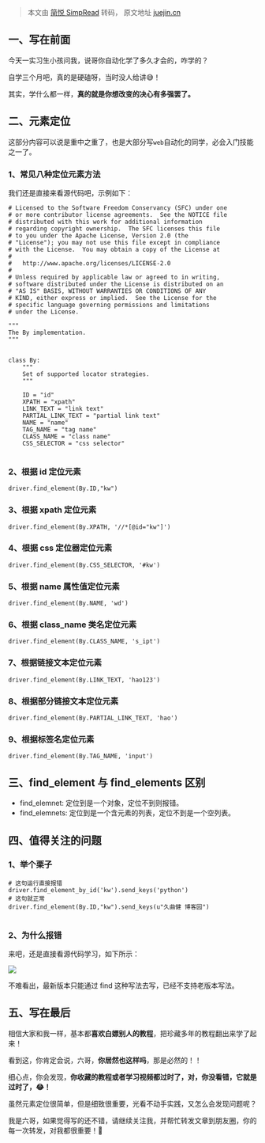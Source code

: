 > 本文由 [简悦 SimpRead](http://ksria.com/simpread/) 转码， 原文地址 [juejin.cn](https://juejin.cn/post/7156618036131135501)

一、写在前面
------

今天一实习生小孩问我，说哥你自动化学了多久才会的，咋学的？

自学三个月吧，真的是硬磕呀，当时没人给讲😅！

其实，学什么都一样，**真的就是你想改变的决心有多强罢了。**

二、元素定位
------

这部分内容可以说是重中之重了，也是大部分写`web`自动化的同学，必会入门技能之一了。

### 1、常见八种定位元素方法

我们还是直接来看源代码吧，示例如下：

```
# Licensed to the Software Freedom Conservancy (SFC) under one
# or more contributor license agreements.  See the NOTICE file
# distributed with this work for additional information
# regarding copyright ownership.  The SFC licenses this file
# to you under the Apache License, Version 2.0 (the
# "License"); you may not use this file except in compliance
# with the License.  You may obtain a copy of the License at
#
#   http://www.apache.org/licenses/LICENSE-2.0
#
# Unless required by applicable law or agreed to in writing,
# software distributed under the License is distributed on an
# "AS IS" BASIS, WITHOUT WARRANTIES OR CONDITIONS OF ANY
# KIND, either express or implied.  See the License for the
# specific language governing permissions and limitations
# under the License.

"""
The By implementation.
"""


class By:
    """
    Set of supported locator strategies.
    """

    ID = "id"
    XPATH = "xpath"
    LINK_TEXT = "link text"
    PARTIAL_LINK_TEXT = "partial link text"
    NAME = "name"
    TAG_NAME = "tag name"
    CLASS_NAME = "class name"
    CSS_SELECTOR = "css selector"


```

### 2、根据 id 定位元素

`driver.find_element(By.ID,"kw")`

### 3、根据 xpath 定位元素

`driver.find_element(By.XPATH, '//*[@id="kw"]')`

### 4、根据 css 定位器定位元素

`driver.find_element(By.CSS_SELECTOR, '#kw')`

### 5、根据 name 属性值定位元素

`driver.find_element(By.NAME, 'wd')`

### 6、根据 class_name 类名定位元素

`driver.find_element(By.CLASS_NAME, 's_ipt')`

### 7、根据链接文本定位元素

`driver.find_element(By.LINK_TEXT, 'hao123')`

### 8、根据部分链接文本定位元素

`driver.find_element(By.PARTIAL_LINK_TEXT, 'hao')`

### 9、根据标签名定位元素

`driver.find_element(By.TAG_NAME, 'input')`

三、find_element 与 find_elements 区别
---------------------------------

*   find_elemnet: 定位到是一个对象，定位不到则报错。
*   find_elemnets: 定位到是一个含元素的列表，定位不到是一个空列表。

四、值得关注的问题
---------

### 1、举个栗子

```
# 这句运行直接报错
driver.find_element_by_id('kw').send_keys('python')
# 这句就正常
driver.find_element(By.ID,"kw").send_keys(u"久曲健 博客园")


```

### 2、为什么报错

来吧，还是直接看源代码学习，如下所示：

![](https://p3-juejin.byteimg.com/tos-cn-i-k3u1fbpfcp/88d92169d696440498580294d7efc095~tplv-k3u1fbpfcp-zoom-in-crop-mark:1512:0:0:0.awebp)

不难看出，最新版本只能通过 find 这种写法去写，已经不支持老版本写法。

五、写在最后
------

相信大家和我一样，基本都**喜欢白嫖别人的教程**，把珍藏多年的教程翻出来学了起来！

看到这，你肯定会说，六哥，**你居然也这样吗**，那是必然的！！

细心点，你会发现，**你收藏的教程或者学习视频都过时了，对，你没看错，它就是过时了，😂！**

虽然元素定位很简单，但是细致很重要，光看不动手实践，又怎么会发现问题呢？

我是六哥，如果觉得写的还不错，请继续关注我，并帮忙转发文章到朋友圈，你的每一次转发，对我都很重要！🙏
